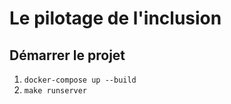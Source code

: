 # Le pilotage de l'inclusion

## Démarrer le projet

1. `docker-compose up --build`
2. `make runserver`
